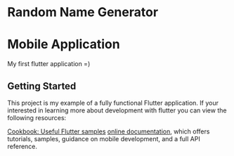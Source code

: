 # Random Name Generator
# Mobile Application

My first flutter application =)

## Getting Started

This project is my example of a fully functional Flutter application.
If your interested in learning more about development with flutter you can view the following resources:

[Cookbook: Useful Flutter samples](https://flutter.dev/docs/cookbook)
[online documentation](https://flutter.dev/docs), which offers tutorials,
samples, guidance on mobile development, and a full API reference.
